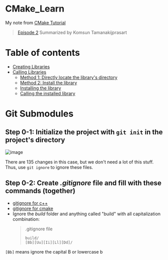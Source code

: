 # CMake_Learn

My note from [CMake Tutorial](https://www.youtube.com/watch?v=nlKcXPUJGwA&list=PLalVdRk2RC6o5GHu618ARWh0VO0bFlif4&ab_channel=Code%2CTech%2CandTutorials)

> [Episode 2](https://youtu.be/DDHCEE_PHOU?si=smf5akXYDzYQzykj) Summarized by Komsun Tamanakijprasart

Table of contents
=================

<!--ts-->
  * [Creating Libraries](#creating-libraries)
  * [Calling Libraries](#calling-libraries)
      * [Method 1: Directly locate the library's directory](#method-1-directly-locate-the-librarys-directory)
      * [Method 2: Install the library](#method-2-install-the-library)
      * [Installing the library](#install-the-library)
      * [Calling the installed library](#calling-the-installed-library)

<!--te-->

# Git Submodules
## Step 0-1: Initialize the project with `git init` in the project's directory
![image](https://github.com/komxun/CMake_Learn/assets/133139057/212771be-3248-46b1-98a4-9a7674bde813)

There are 135 changes in this case, but we don't need a lot of this stuff. Thus, use `git ignore` to ignore these files.

## Step 0-2: Create _.gitignore_ file and fill with these commands (together)
- [gitignore for c++](https://github.com/github/gitignore/blob/main/C%2B%2B.gitignore)
- [gitignore for cmake](https://github.com/github/gitignore/blob/main/CMake.gitignore)
- Ignore the _build_ folder and anything called "build" with all capitalization combination:
  > .gitignore file
  > ```
  > build/
  > [Bb][Uu][Ii][Ll][Dd]/
  > ```

`[Bb]` means ignore the capital B or lowercase b



